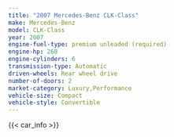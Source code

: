 ```yaml
---
title: "2007 Mercedes-Benz CLK-Class"
make: Mercedes-Benz
model: CLK-Class
year: 2007
engine-fuel-type: premium unleaded (required)
engine-hp: 268
engine-cylinders: 6
transmission-type: Automatic
driven-wheels: Rear wheel drive
number-of-doors: 2
market-category: Luxury,Performance
vehicle-size: Compact
vehicle-style: Convertible
---
```


{{< car_info >}}
